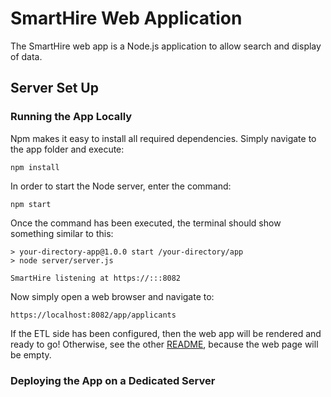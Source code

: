 # SmartHire Web Application

The SmartHire web app is a Node.js application to allow search and display of data.

## Server Set Up

### Running the App Locally

Npm makes it easy to install all required dependencies. Simply navigate to the app folder and execute:

```
npm install
```

In order to start the Node server,  enter the command:

```
npm start
```

Once the command has been executed, the terminal should show something similar to this:

```
> your-directory-app@1.0.0 start /your-directory/app
> node server/server.js

SmartHire listening at https://:::8082
```

Now simply open a web browser and navigate to:

```
https://localhost:8082/app/applicants
```

If the ETL side has been configured, then the web app will be rendered and ready to go! Otherwise, see the other [README](https://github.com/dataworks/internship-2016/tree/master/etl/README.md), because the web page will be empty. 

### Deploying the App on a Dedicated Server
